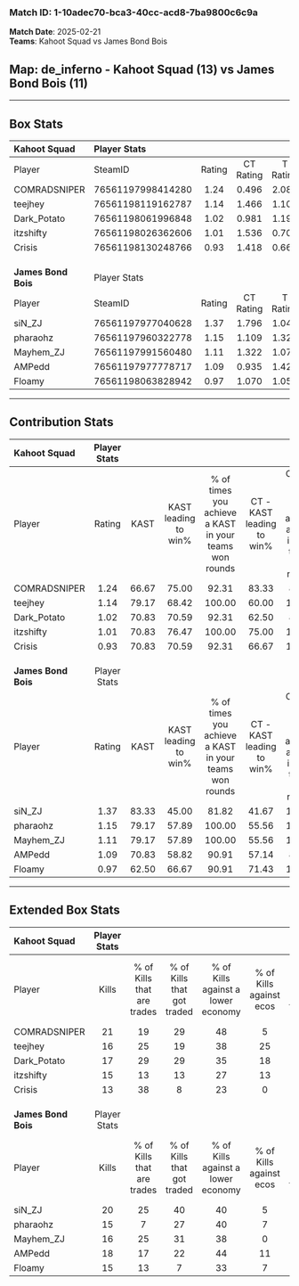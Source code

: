 ### Match ID: 1-10adec70-bca3-40cc-acd8-7ba9800c6c9a  
**Match Date**: 2025-02-21  
**Teams**: Kahoot Squad vs James Bond Bois  

## **Map**: de_inferno - Kahoot Squad (13) vs James Bond Bois (11)  
---  

## Box Stats  

| **Kahoot Squad**    | Player Stats      |        |           |          |       |       |       |         |        |      |     |
| :- | :- | :-: | :-: | :-: | :-: | :-: | :-: | :-: | :-: | :-: | :-: |
| Player              | SteamID           | Rating | CT Rating | T Rating | KAST  |  ADR  | Kills | Assists | Deaths | K/D  | HS% |
| COMRADSNIPER        | 76561197998414280 |  1.24  |   0.496   |  2.080   | 66.67 | 103.5 |  21   |    7    |   19   | 1.11 | 52  |
| teejhey             | 76561198119162787 |  1.14  |   1.466   |  1.109   | 79.17 | 78.0  |  16   |    8    |   16   | 1.00 | 43  |
| Dark_Potato         | 76561198061996848 |  1.02  |   0.981   |  1.190   | 70.83 | 58.5  |  17   |    4    |   17   | 1.00 | 41  |
| itzshifty           | 76561198026362606 |  1.01  |   1.536   |  0.706   | 70.83 | 64.9  |  15   |    4    |   15   | 1.00 | 40  |
| Crisis              | 76561198130248766 |  0.93  |   1.418   |  0.669   | 70.83 | 74.9  |  13   |    5    |   17   | 0.76 | 46  |
|                     |                   |        |           |          |       |       |       |         |        |      |     |
|                     |                   |        |           |          |       |       |       |         |        |      |     |
|                     |                   |        |           |          |       |       |       |         |        |      |     |
| **James Bond Bois** | Player Stats      |        |           |          |       |       |       |         |        |      |     |
| Player              | SteamID           | Rating | CT Rating | T Rating | KAST  |  ADR  | Kills | Assists | Deaths | K/D  | HS% |
| siN_ZJ              | 76561197977040628 |  1.37  |   1.796   |  1.048   | 83.33 | 92.0  |  20   |    9    |   16   | 1.25 | 40  |
| pharaohz            | 76561197960322778 |  1.15  |   1.109   |  1.325   | 79.17 | 89.8  |  15   |    9    |   16   | 0.94 | 40  |
| Mayhem_ZJ           | 76561197991560480 |  1.11  |   1.322   |  1.070   | 79.17 | 68.2  |  16   |   12    |   17   | 0.94 | 31  |
| AMPedd              | 76561197977778717 |  1.09  |   0.935   |  1.423   | 70.83 | 74.0  |  18   |    6    |   18   | 1.00 | 61  |
| Floamy              | 76561198063828942 |  0.97  |   1.070   |  1.059   | 62.50 | 72.1  |  15   |    4    |   15   | 1.00 | 33  |
---  

## Contribution Stats  

| **Kahoot Squad**    | Player Stats |       |                      |                                                        |                           |                                                             |                          |                                                            |
| :- | :-: | :-: | :-: | :-: | :-: | :-: | :-: | :-: |
| Player              |    Rating    | KAST  | KAST leading to win% | % of times you achieve a KAST in your teams won rounds | CT - KAST leading to win% | CT - % of times you achieve a KAST in your teams won rounds | T - KAST leading to win% | T - % of times you achieve a KAST in your teams won rounds |
| COMRADSNIPER        |     1.24     | 66.67 |        75.00         |                         92.31                          |           83.33           |                            83.33                            |          70.00           |                           100.00                           |
| teejhey             |     1.14     | 79.17 |        68.42         |                         100.00                         |           60.00           |                           100.00                            |          77.78           |                           100.00                           |
| Dark_Potato         |     1.02     | 70.83 |        70.59         |                         92.31                          |           62.50           |                            83.33                            |          77.78           |                           100.00                           |
| itzshifty           |     1.01     | 70.83 |        76.47         |                         100.00                         |           75.00           |                           100.00                            |          77.78           |                           100.00                           |
| Crisis              |     0.93     | 70.83 |        70.59         |                         92.31                          |           66.67           |                           100.00                            |          75.00           |                           85.71                            |
|                     |              |       |                      |                                                        |                           |                                                             |                          |                                                            |
|                     |              |       |                      |                                                        |                           |                                                             |                          |                                                            |
|                     |              |       |                      |                                                        |                           |                                                             |                          |                                                            |
| **James Bond Bois** | Player Stats |       |                      |                                                        |                           |                                                             |                          |                                                            |
| Player              |    Rating    | KAST  | KAST leading to win% | % of times you achieve a KAST in your teams won rounds | CT - KAST leading to win% | CT - % of times you achieve a KAST in your teams won rounds | T - KAST leading to win% | T - % of times you achieve a KAST in your teams won rounds |
| siN_ZJ              |     1.37     | 83.33 |        45.00         |                         81.82                          |           41.67           |                           100.00                            |          50.00           |                           66.67                            |
| pharaohz            |     1.15     | 79.17 |        57.89         |                         100.00                         |           55.56           |                           100.00                            |          60.00           |                           100.00                           |
| Mayhem_ZJ           |     1.11     | 79.17 |        57.89         |                         100.00                         |           55.56           |                           100.00                            |          60.00           |                           100.00                           |
| AMPedd              |     1.09     | 70.83 |        58.82         |                         90.91                          |           57.14           |                            80.00                            |          60.00           |                           100.00                           |
| Floamy              |     0.97     | 62.50 |        66.67         |                         90.91                          |           71.43           |                           100.00                            |          62.50           |                           83.33                            |
---  

## Extended Box Stats  

| **Kahoot Squad**    | Player Stats |                            |                            |                                    |                         |                              |                                 |        |                             |                                     |                          |                               |                            |
| :- | :-: | :-: | :-: | :-: | :-: | :-: | :-: | :-: | :-: | :-: | :-: | :-: | :-: |
| Player              |    Kills     | % of Kills that are trades | % of Kills that got traded | % of Kills against a lower economy | % of Kills against ecos | % of Kills that are flawless | % of Kills that are close duels | Deaths | % of Deaths that get traded | % of Deaths against a lower economy | % of Deaths against ecos | % of Deaths that are flawless | % of Deaths that are close |
| COMRADSNIPER        |      21      |             19             |             29             |                 48                 |            5            |              62              |               14                |   19   |             11              |                 21                  |            0             |              68               |             11             |
| teejhey             |      16      |             25             |             19             |                 38                 |           25            |              56              |                6                |   16   |             44              |                 13                  |            6             |              88               |             0              |
| Dark_Potato         |      17      |             29             |             29             |                 35                 |           18            |              47              |               24                |   17   |             18              |                 12                  |            0             |              71               |             0              |
| itzshifty           |      15      |             13             |             13             |                 27                 |           13            |              60              |               13                |   15   |             33              |                  7                  |            0             |              93               |             0              |
| Crisis              |      13      |             38             |             8              |                 23                 |            0            |              46              |                0                |   17   |             29              |                 12                  |            6             |              53               |             6              |
|                     |              |                            |                            |                                    |                         |                              |                                 |        |                             |                                     |                          |                               |                            |
|                     |              |                            |                            |                                    |                         |                              |                                 |        |                             |                                     |                          |                               |                            |
|                     |              |                            |                            |                                    |                         |                              |                                 |        |                             |                                     |                          |                               |                            |
| **James Bond Bois** | Player Stats |                            |                            |                                    |                         |                              |                                 |        |                             |                                     |                          |                               |                            |
| Player              |    Kills     | % of Kills that are trades | % of Kills that got traded | % of Kills against a lower economy | % of Kills against ecos | % of Kills that are flawless | % of Kills that are close duels | Deaths | % of Deaths that get traded | % of Deaths against a lower economy | % of Deaths against ecos | % of Deaths that are flawless | % of Deaths that are close |
| siN_ZJ              |      20      |             25             |             40             |                 40                 |            5            |              75              |                5                |   16   |             13              |                 19                  |            0             |              56               |             0              |
| pharaohz            |      15      |             7              |             27             |                 40                 |            7            |              73              |                0                |   16   |             19              |                 13                  |            0             |              56               |             6              |
| Mayhem_ZJ           |      16      |             25             |             31             |                 38                 |            0            |              69              |                6                |   17   |             24              |                 18                  |            0             |              65               |             12             |
| AMPedd              |      18      |             17             |             22             |                 44                 |           11            |              78              |                6                |   18   |             22              |                 17                  |            0             |              44               |             22             |
| Floamy              |      15      |             13             |             7              |                 33                 |            7            |              67              |                0                |   15   |             27              |                 27                  |            0             |              53               |             20             |
